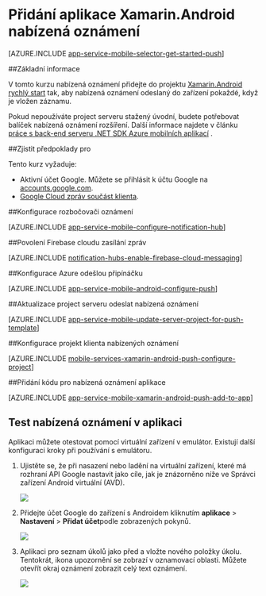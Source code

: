 <properties
    pageTitle="Přidat nabízená oznámení pro aplikace Xamarin.Android | Azure aplikace služby"
    description="Naučte se používat aplikaci služby Azure a Azure oznámení rozbočovače odešlete aplikace Xamarin.Android nabízená oznámení"
    services="app-service\mobile"
    documentationCenter="xamarin"
    authors="ysxu"
    manager="erikre"
    editor=""/>

<tags
    ms.service="app-service-mobile"
    ms.workload="mobile"
    ms.tgt_pltfrm="mobile-xamarin-android"
    ms.devlang="dotnet"
    ms.topic="article"
    ms.date="10/12/2016"
    ms.author="yuaxu"/>

# <a name="add-push-notifications-to-your-xamarinandroid-app"></a>Přidání aplikace Xamarin.Android nabízená oznámení

[AZURE.INCLUDE [app-service-mobile-selector-get-started-push](../../includes/app-service-mobile-selector-get-started-push.md)]

##<a name="overview"></a>Základní informace


V tomto kurzu nabízená oznámení přidejte do projektu [Xamarin.Android rychlý start](app-service-mobile-windows-store-dotnet-get-started.md) tak, aby nabízená oznámení odeslaný do zařízení pokaždé, když je vložen záznamu.

Pokud nepoužíváte project serveru stažený úvodní, budete potřebovat balíček nabízená oznámení rozšíření. Další informace najdete v článku [práce s back-end serveru .NET SDK Azure mobilních aplikací](app-service-mobile-dotnet-backend-how-to-use-server-sdk.md) .


##<a name="prerequisites"></a>Zjistit předpoklady pro

Tento kurz vyžaduje:

+ Aktivní účet Google. Můžete se přihlásit k účtu Google na [accounts.google.com](http://go.microsoft.com/fwlink/p/?LinkId=268302).
+ [Google Cloud zpráv součást klienta](http://components.xamarin.com/view/GCMClient/).

##<a name="configure-hub"></a>Konfigurace rozbočovači oznámení

[AZURE.INCLUDE [app-service-mobile-configure-notification-hub](../../includes/app-service-mobile-configure-notification-hub.md)]

##<a id="register"></a>Povolení Firebase cloudu zasílání zpráv

[AZURE.INCLUDE [notification-hubs-enable-firebase-cloud-messaging](../../includes/notification-hubs-enable-firebase-cloud-messaging.md)]

##<a name="configure-azure-to-send-push-requests"></a>Konfigurace Azure odešlou připínáčku

[AZURE.INCLUDE [app-service-mobile-android-configure-push](../../includes/app-service-mobile-android-configure-push-for-firebase.md)]

##<a id="update-server"></a>Aktualizace project serveru odeslat nabízená oznámení

[AZURE.INCLUDE [app-service-mobile-update-server-project-for-push-template](../../includes/app-service-mobile-update-server-project-for-push-template.md)]

##<a id="configure-app"></a>Konfigurace projekt klienta nabízených oznámení

[AZURE.INCLUDE [mobile-services-xamarin-android-push-configure-project](../../includes/mobile-services-xamarin-android-push-configure-project.md)]

##<a id="add-push"></a>Přidání kódu pro nabízená oznámení aplikace

[AZURE.INCLUDE [app-service-mobile-xamarin-android-push-add-to-app](../../includes/app-service-mobile-xamarin-android-push-add-to-app.md)]

## <a name="test"></a>Test nabízená oznámení v aplikaci

Aplikaci můžete otestovat pomocí virtuální zařízení v emulátor. Existují další konfiguraci kroky při používání s emulátoru.

1. Ujistěte se, že při nasazení nebo ladění na virtuální zařízení, které má rozhraní API Google nastavit jako cíle, jak je znázorněno níže ve Správci zařízení Android virtuální (AVD).

    ![](./media/app-service-mobile-xamarin-android-get-started-push/google-apis-avd-settings.png)

2. Přidejte účet Google do zařízení s Androidem kliknutím **aplikace** > **Nastavení** > **Přidat účet**podle zobrazených pokynů.

    ![](./media/app-service-mobile-xamarin-android-get-started-push/add-google-account.png)

3. Aplikaci pro seznam úkolů jako před a vložte nového položky úkolu. Tentokrát, ikona upozornění se zobrazí v oznamovací oblasti. Můžete otevřít okraj oznámení zobrazit celý text oznámení.

    ![](./media/app-service-mobile-xamarin-android-get-started-push/android-notifications.png)


<!-- URLs. -->
[Xamarin.Android quick start]: app-service-mobile-xamarin-android-get-started.md
[Google Cloud Messaging Client Component]: http://components.xamarin.com/view/GCMClient/
[Azure Mobile Services Component]: http://components.xamarin.com/view/azure-mobile-services/

